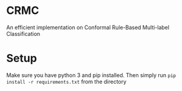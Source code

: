 # CRMC
An efficient implementation on Conformal Rule-Based Multi-label Classification

# Setup
Make sure you have python 3 and pip installed.
Then simply run `pip install -r requirements.txt` from the directory


